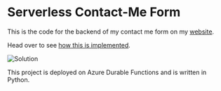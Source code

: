 # Serverless Contact-Me Form
This is the code for the backend of my contact me form on my [website](http://www.rohitdiwakar.com/).

Head over to see [how this is implemented](https://dev.to/rodiwa/how-i-implemented-a-smart-contact-me-form-1a48).

![Solution](https://res.cloudinary.com/practicaldev/image/fetch/s--zsCNCBoW--/c_limit%2Cf_auto%2Cfl_progressive%2Cq_auto%2Cw_880/https://dev-to-uploads.s3.amazonaws.com/uploads/articles/vckwoxy0mwf6rye21qrz.png)

This project is deployed on Azure Durable Functions and is written in Python.
